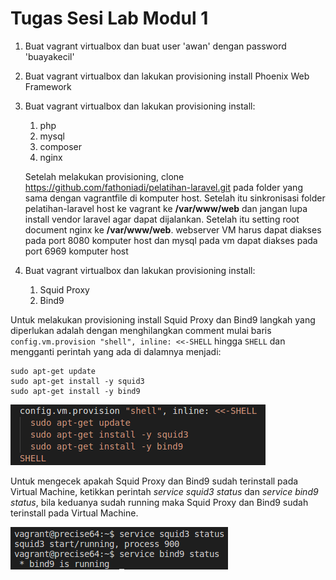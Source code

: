 # Tugas Sesi Lab Modul 1

1. Buat vagrant virtualbox dan buat user 'awan' dengan password 'buayakecil'

2. Buat vagrant virtualbox dan lakukan provisioning install Phoenix Web Framework

3. Buat vagrant virtualbox dan lakukan provisioning install:
	1. php
	2. mysql
	3. composer
	4. nginx
	
	Setelah melakukan provisioning, clone https://github.com/fathoniadi/pelatihan-laravel.git pada folder yang sama dengan vagrantfile di komputer host. Setelah itu sinkronisasi folder pelatihan-laravel host ke vagrant ke **/var/www/web** dan jangan lupa install vendor laravel agar dapat dijalankan. Setelah itu setting root document nginx ke **/var/www/web**. webserver VM harus dapat diakses pada port 8080 komputer host dan mysql pada vm dapat diakses pada port 6969 komputer host

4. Buat vagrant virtualbox dan lakukan provisioning install:
	1. Squid Proxy
	2. Bind9

Untuk melakukan provisioning install Squid Proxy dan Bind9 langkah yang diperlukan adalah dengan menghilangkan comment mulai baris `config.vm.provision "shell", inline: <<-SHELL` hingga `SHELL` dan mengganti perintah yang ada di dalamnya menjadi:

```
sudo apt-get update
sudo apt-get install -y squid3
sudo apt-get install -y bind9
```

![4-1](files/images/4-1.png)

Untuk mengecek apakah Squid Proxy dan Bind9 sudah terinstall pada Virtual Machine, ketikkan perintah _service squid3 status_ dan _service bind9 status_, bila keduanya sudah running maka Squid Proxy dan Bind9 sudah terinstall pada Virtual Machine.

![4-2](files/images/4-2.png)